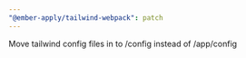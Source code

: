 ```yaml
---
"@ember-apply/tailwind-webpack": patch
---
```


Move tailwind config files in to <project>/config instead of <project>/app/config
